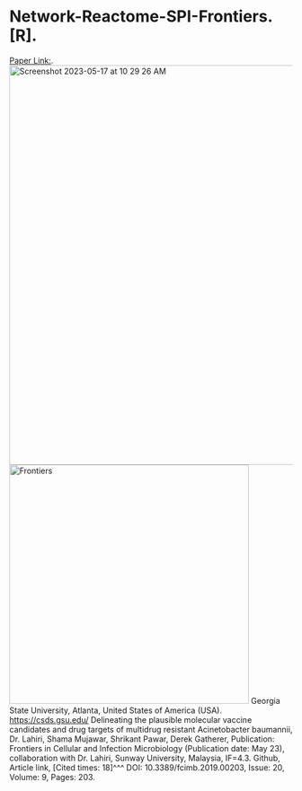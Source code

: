 # Network-Reactome-SPI-Frontiers. [R].
[Paper Link:](https://www.ncbi.nlm.nih.gov/pubmed/31281799).
<img width="712" alt="Screenshot 2023-05-17 at 10 29 26 AM" src="https://github.com/spawar2/Network-Reactome-SPI-Frontiers/assets/25118302/fbe0ed8e-0034-4492-aa72-c545dd0a39d7">
<img width="426" alt="Frontiers" src="https://github.com/spawar2/Network-Reactome-SPI-Frontiers/assets/25118302/ac92ac97-a971-4b18-8335-64b5be021e46">
Georgia State University, Atlanta, United States of America (USA).
https://csds.gsu.edu/
Delineating the plausible molecular vaccine candidates and drug targets of multidrug resistant Acinetobacter baumannii, Dr. Lahiri, Shama Mujawar, Shrikant Pawar, Derek Gatherer, Publication: Frontiers in Cellular and Infection Microbiology (Publication date: May 23), collaboration with Dr. Lahiri, Sunway University, Malaysia, IF=4.3. Github, Article link, [Cited times: 18]^^^ DOI: 10.3389/fcimb.2019.00203, Issue: 20, Volume: 9, Pages: 203.
